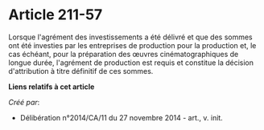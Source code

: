# Article 211-57

Lorsque l'agrément des investissements a été délivré et que des sommes ont été investies par les entreprises de production
pour la production et, le cas échéant, pour la préparation des œuvres cinématographiques de longue durée, l'agrément de
production est requis et constitue la décision d'attribution à titre définitif de ces sommes.

**Liens relatifs à cet article**

_Créé par_:

  - Délibération n°2014/CA/11 du 27 novembre 2014 - art., v. init.

